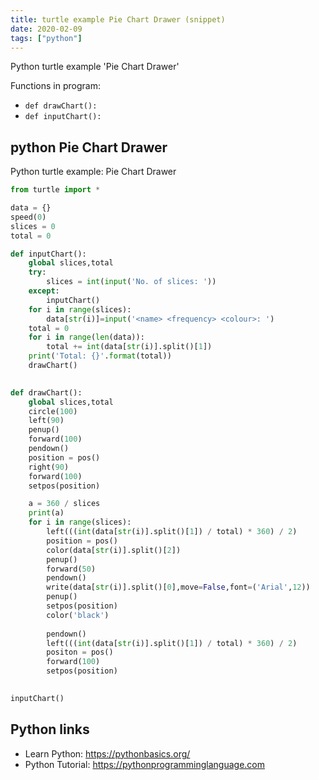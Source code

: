 ```yaml
---
title: turtle example Pie Chart Drawer (snippet)
date: 2020-02-09
tags: ["python"]
---
```

Python turtle example 'Pie Chart Drawer'

Functions in program: 
* `def drawChart():`
* `def inputChart():`

## python Pie Chart Drawer

Python turtle example: Pie Chart Drawer

```python
from turtle import *

data = {}
speed(0)
slices = 0
total = 0

def inputChart():
    global slices,total
    try:
        slices = int(input('No. of slices: '))
    except:
        inputChart()
    for i in range(slices):
        data[str(i)]=input('<name> <frequency> <colour>: ')
    total = 0
    for i in range(len(data)):
        total += int(data[str(i)].split()[1])
    print('Total: {}'.format(total))
    drawChart()
        

def drawChart():
    global slices,total
    circle(100)
    left(90)
    penup()
    forward(100)
    pendown()
    position = pos()
    right(90)
    forward(100)
    setpos(position)

    a = 360 / slices
    print(a)
    for i in range(slices):
        left(((int(data[str(i)].split()[1]) / total) * 360) / 2)
        position = pos()
        color(data[str(i)].split()[2])
        penup()
        forward(50)
        pendown()
        write(data[str(i)].split()[0],move=False,font=('Arial',12))
        penup()
        setpos(position)
        color('black')
        
        pendown()
        left(((int(data[str(i)].split()[1]) / total) * 360) / 2)
        positon = pos()
        forward(100)
        setpos(position)

    
inputChart()


```

## Python links

- Learn Python: https://pythonbasics.org/
- Python Tutorial: https://pythonprogramminglanguage.com
